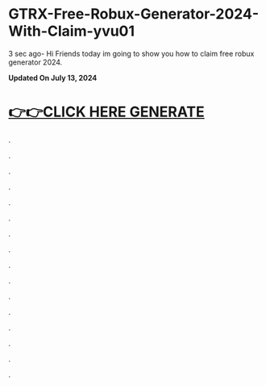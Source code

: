 # GTRX-Free-Robux-Generator-2024-With-Claim-yvu01 
3 sec ago- Hi Friends today im going to show you how to claim free robux generator 2024.

**Updated On July 13, 2024**

[👉👉CLICK HERE GENERATE](https://t.co/8aqIb89W3S)
==================================================

.

.

.

.

.

.

.

.

.

.

.

.

.

.

.

.
